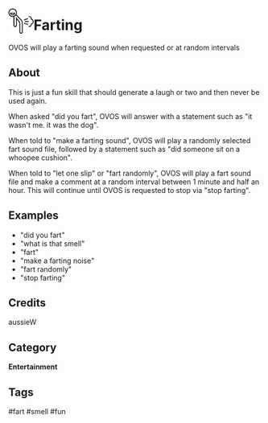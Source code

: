 # <img src='fart.png' card_color='#40DBB0' width='50' height='50' style='vertical-align:bottom'/>Farting
OVOS will play a farting sound when requested or at random intervals

## About
This is just a fun skill that should generate a laugh or two and then never be used again.

When asked "did you fart", OVOS will answer with a statement such as "it wasn't me. it was the dog".

When told to "make a farting sound", OVOS will play a randomly selected fart sound file, followed by a statement such as "did someone sit on a whoopee cushion".

When told to "let one slip" or "fart randomly", OVOS will play a fart sound file and make a comment at a random interval between 1 minute and half an hour. This will continue until OVOS is requested to stop via "stop farting".


## Examples
* "did you fart"
* "what is that smell"
* "fart"
* "make a farting noise"
* "fart randomly"
* "stop farting"

## Credits
aussieW

## Category
**Entertainment**

## Tags
#fart
#smell
#fun

